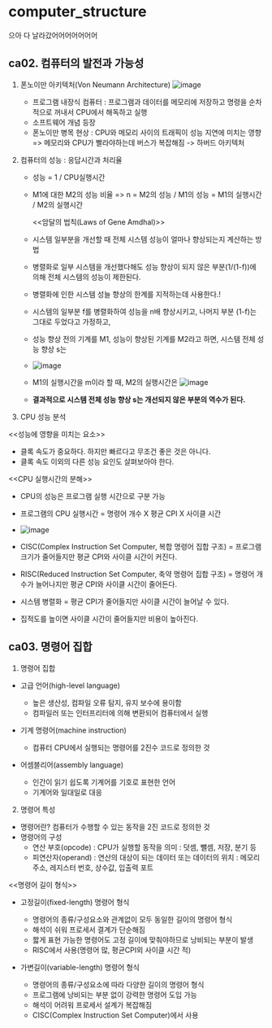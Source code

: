 # computer_structure

으아 다 날라갔어어어어어어어

<h2>ca02. 컴퓨터의 발전과 가능성</h2>

1. 폰노이만 아키텍처(Von Neumann Architecture)
   ![image](https://github.com/pointmina/computer_structure/assets/68779817/f625ef7a-2ea4-4eec-9b14-e01bf232057b)
   - 프로그램 내장식 컴퓨터 : 프로그램과 데이터를 메모리에 저장하고 명령을 순차적으로 꺼내서 CPU에서 해독하고 실행
   - 소프트웨어 개념 등장
   - 폰노이만 병목 현상 : CPU와 메모리 사이의 트래픽이 성능 지연에 미치는 영향
   => 메모리와 CPU가 빨라야하는데 버스가 복잡해짐 -> 하버드 아키텍처

2. 컴퓨터의 성능 : 응답시간과 처리율
   - 성능 = 1 / CPU실행시간
   - M1에 대한 M2의 성능 비율 => n = M2의 성능 / M1의 성능 = M1의 실행시간 / M2의 실행시간
  
     <<암달의 법칙(Laws of Gene Amdhal)>>
    -  시스템 일부분을 개선할 때 전체 시스템 성능이 얼마나 향상되는지 계산하는 방법
    -  병렬화로 일부 시스템을 개선했다해도 성능 향상이 되지 않은 부분(1/(1-f))에 의해 전체 시스템의 성능이 제한된다.
    -  병렬화에 인한 시스템 성늘 향상의 한계를 지적하는데 사용한다.!
  
    -  시스템의 일부분 f를 병렬화하여 성능을 n배 향상시키고, 나머지 부분 (1-f)는 그대로 두었다고 가정하고,
    -  성능 향상 전의 기계를 M1, 성능이 향상된 기계를 M2라고 하면, 시스템 전체 성능 향상 s는
    -  ![image](https://github.com/pointmina/computer_structure/assets/68779817/4983f8f3-c924-4917-bea7-1c3b7e101be3)

    - M1의 실행시간을 m이라 할 때, M2의 실행시간은
  ![image](https://github.com/pointmina/computer_structure/assets/68779817/91b2523b-56d1-488f-9609-5110b867b976)
    - **결과적으로 시스템 전체 성능 향상 s는 개선되지 않은 부분의 역수가 된다.**

3. CPU 성능 분석

<<성능에 영향을 미치는 요소>>
-  클록 속도가 중요하다. 하지만 빠르다고 무조건 좋은 것은 아니다.
-  클록 속도 이외의 다른 성능 요인도 살펴보아야 한다.

<<CPU 실행시간의 분해>>
- CPU의 성능은 프로그램 실행 시간으로 구분 가능
- 프로그램의 CPU 실행시간 = 명령어 개수 X 평균 CPI X 사이클 시간
- ![image](https://github.com/pointmina/computer_structure/assets/68779817/a4c5858d-65c5-4c03-8476-8f98f3ecd0b2)

- CISC(Complex Instruction Set Computer, 복합 명령어 집합 구조) =  프로그램 크기가 줄어들지만 평균 CPI와 사이클 시간이 커진다.
- RISC(Reduced Instruction Set Computer, 축약 명령어 집합 구조) =  명령어 개수가 늘어나지만 평균 CPI와 사이클 시간이 줄어든다.
- 시스템 병렬화 = 평균 CPI가 줄어들지만 사이클 시간이 늘어날 수 있다.
- 집적도를 높이면 사이클 시간이 줄어들지만 비용이 높아진다.


<h2>ca03. 명령어 집합</h2>

1. 명령어 집합
- 고급 언어(high-level language)
   - 높은 생산성, 컴파일 오류 탐지, 유지 보수에 용이함
   - 컴파일러 또는 인터프리터에 의해 변환되어 컴퓨터에서 실행
     
- 기계 명령어(machine instruction)
   - 컴퓨터 CPU에서 실행되는 명령어를 2진수 코드로 정의한 것
         
- 어셈블리어(assembly language)
   - 인간이 읽기 쉽도록 기계어를 기호로 표현한 언어
   - 기계어와 일대일로 대응
 
2. 명령어 특성
- 명령어란? 컴퓨터가 수행할 수 있는 동작을 2진 코드로 정의한 것
- 명령어의 구성
   - 연산 부호(opcode) : CPU가 실행할 동작을 의미 : 덧셈, 뺄셈, 저장, 분기 등
   - 피연산자(operand) : 연산의 대상이 되는 데이터 또는 데이터의 위치 : 메모리 주소, 레지스터 번호, 상수값, 입출력 포트
 
<<명령어 길이 형식>>

- 고정길이(fixed-length) 명령어 형식
   - 명령어의 종류/구성요소와 관계없이 모두 동일한 길이의 명령어 형식
   - 해석이 쉬워 프로세서 결계가 단순해짐
   - 짧게 표현 가능한 명령어도 고정 길이에 맞춰야하므로 낭비되는 부분이 발생
   - RISC에서 사용(명령어 많, 평균CPI외 사이클 시간 적)
 
- 가변길이(variable-length) 명령어 형식
   - 명령어의 종류/구성요소에 따라 다양한 길이의 명령어 형식
   - 프로그램에 낭비되는 부분 없이 강력한 명령어 도입 가능
   - 해석이 어려워 프로세서 설계가 복잡해짐
   - CISC(Complex Instruction Set Computer)에서 사용 
















